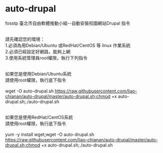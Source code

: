 ﻿# auto-drupal

fosstp 臺北市自由軟體推動小組--自動安裝校園網站Drupal 指令<br><br>

請先確認您的環境：<br>
1.必須為用Debian/Ubuntu 或RedHat/CentOS 等 linux 作業系統<br>
2.必須已經設定好網路，能夠上網<br>
3.使用系統管理員root權限，執行下列指令<br>
<br>

如果您是使用Debian/Ubuntu系統<br>
請使用root權限，執行底下指令<br><br>
wget -O auto-drupal.sh https://raw.githubusercontent.com/liao-chianan/auto-drupal/master/auto-drupal.sh;chmod +x auto-drupal.sh;./auto-drupal.sh

<br>如果您是使用RedHat/CentOS系統<br>
請使用root權限，執行底下指令<br><br>
yum -y install wget;wget -O auto-drupal.sh https://raw.githubusercontent.com/liao-chianan/auto-drupal/master/auto-drupal.sh;chmod +x auto-drupal.sh;./auto-drupal.sh
